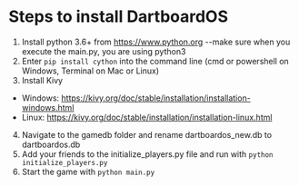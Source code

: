 # Steps to install DartboardOS

1. Install python 3.6+ from https://www.python.org --make sure when you execute the main.py, you are using python3
2. Enter `pip install cython` into the command line (cmd or powershell on Windows, Terminal on Mac or Linux)
3. Install Kivy
  * Windows: https://kivy.org/doc/stable/installation/installation-windows.html
  * Linux: https://kivy.org/doc/stable/installation/installation-linux.html
4. Navigate to the gamedb folder and rename dartboardos_new.db to dartboardos.db
5. Add your friends to the initialize_players.py file and run with `python initialize_players.py`
6. Start the game with `python main.py`
